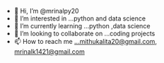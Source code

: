 - 👋 Hi, I’m @mrinalpy20
- 👀 I’m interested in ...python and data science
- 🌱 I’m currently learning ...python ,data science
- 💞️ I’m looking to collaborate on ...coding projects
- 📫 How to reach me ...mithukalita20@gmail.com, mrinalk1421@gmail.com 

<!---
mrinalpy20/mrinalpy20 is a ✨ special ✨ repository because its `README.md` (this file) appears on your GitHub profile.
You can click the Preview link to take a look at your changes.
--->
